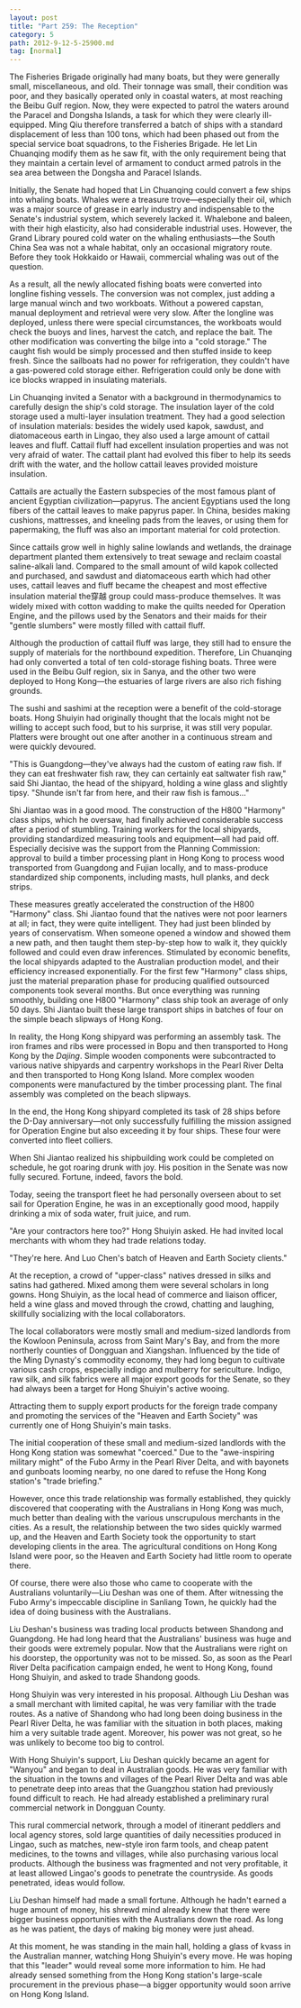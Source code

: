 ```yaml
---
layout: post
title: "Part 259: The Reception"
category: 5
path: 2012-9-12-5-25900.md
tag: [normal]
---
```


The Fisheries Brigade originally had many boats, but they were generally small, miscellaneous, and old. Their tonnage was small, their condition was poor, and they basically operated only in coastal waters, at most reaching the Beibu Gulf region. Now, they were expected to patrol the waters around the Paracel and Dongsha Islands, a task for which they were clearly ill-equipped. Ming Qiu therefore transferred a batch of ships with a standard displacement of less than 100 tons, which had been phased out from the special service boat squadrons, to the Fisheries Brigade. He let Lin Chuanqing modify them as he saw fit, with the only requirement being that they maintain a certain level of armament to conduct armed patrols in the sea area between the Dongsha and Paracel Islands.

Initially, the Senate had hoped that Lin Chuanqing could convert a few ships into whaling boats. Whales were a treasure trove—especially their oil, which was a major source of grease in early industry and indispensable to the Senate's industrial system, which severely lacked it. Whalebone and baleen, with their high elasticity, also had considerable industrial uses. However, the Grand Library poured cold water on the whaling enthusiasts—the South China Sea was not a whale habitat, only an occasional migratory route. Before they took Hokkaido or Hawaii, commercial whaling was out of the question.

As a result, all the newly allocated fishing boats were converted into longline fishing vessels. The conversion was not complex, just adding a large manual winch and two workboats. Without a powered capstan, manual deployment and retrieval were very slow. After the longline was deployed, unless there were special circumstances, the workboats would check the buoys and lines, harvest the catch, and replace the bait. The other modification was converting the bilge into a "cold storage." The caught fish would be simply processed and then stuffed inside to keep fresh. Since the sailboats had no power for refrigeration, they couldn't have a gas-powered cold storage either. Refrigeration could only be done with ice blocks wrapped in insulating materials.

Lin Chuanqing invited a Senator with a background in thermodynamics to carefully design the ship's cold storage. The insulation layer of the cold storage used a multi-layer insulation treatment. They had a good selection of insulation materials: besides the widely used kapok, sawdust, and diatomaceous earth in Lingao, they also used a large amount of cattail leaves and fluff. Cattail fluff had excellent insulation properties and was not very afraid of water. The cattail plant had evolved this fiber to help its seeds drift with the water, and the hollow cattail leaves provided moisture insulation.

Cattails are actually the Eastern subspecies of the most famous plant of ancient Egyptian civilization—papyrus. The ancient Egyptians used the long fibers of the cattail leaves to make papyrus paper. In China, besides making cushions, mattresses, and kneeling pads from the leaves, or using them for papermaking, the fluff was also an important material for cold protection.

Since cattails grow well in highly saline lowlands and wetlands, the drainage department planted them extensively to treat sewage and reclaim coastal saline-alkali land. Compared to the small amount of wild kapok collected and purchased, and sawdust and diatomaceous earth which had other uses, cattail leaves and fluff became the cheapest and most effective insulation material the穿越 group could mass-produce themselves. It was widely mixed with cotton wadding to make the quilts needed for Operation Engine, and the pillows used by the Senators and their maids for their "gentle slumbers" were mostly filled with cattail fluff.

Although the production of cattail fluff was large, they still had to ensure the supply of materials for the northbound expedition. Therefore, Lin Chuanqing had only converted a total of ten cold-storage fishing boats. Three were used in the Beibu Gulf region, six in Sanya, and the other two were deployed to Hong Kong—the estuaries of large rivers are also rich fishing grounds.

The sushi and sashimi at the reception were a benefit of the cold-storage boats. Hong Shuiyin had originally thought that the locals might not be willing to accept such food, but to his surprise, it was still very popular. Platters were brought out one after another in a continuous stream and were quickly devoured.

"This is Guangdong—they've always had the custom of eating raw fish. If they can eat freshwater fish raw, they can certainly eat saltwater fish raw," said Shi Jiantao, the head of the shipyard, holding a wine glass and slightly tipsy. "Shunde isn't far from here, and their raw fish is famous..."

Shi Jiantao was in a good mood. The construction of the H800 "Harmony" class ships, which he oversaw, had finally achieved considerable success after a period of stumbling. Training workers for the local shipyards, providing standardized measuring tools and equipment—all had paid off. Especially decisive was the support from the Planning Commission: approval to build a timber processing plant in Hong Kong to process wood transported from Guangdong and Fujian locally, and to mass-produce standardized ship components, including masts, hull planks, and deck strips.

These measures greatly accelerated the construction of the H800 "Harmony" class. Shi Jiantao found that the natives were not poor learners at all; in fact, they were quite intelligent. They had just been blinded by years of conservatism. When someone opened a window and showed them a new path, and then taught them step-by-step how to walk it, they quickly followed and could even draw inferences. Stimulated by economic benefits, the local shipyards adapted to the Australian production model, and their efficiency increased exponentially. For the first few "Harmony" class ships, just the material preparation phase for producing qualified outsourced components took several months. But once everything was running smoothly, building one H800 "Harmony" class ship took an average of only 50 days. Shi Jiantao built these large transport ships in batches of four on the simple beach slipways of Hong Kong.

In reality, the Hong Kong shipyard was performing an assembly task. The iron frames and ribs were processed in Bopu and then transported to Hong Kong by the *Dajing*. Simple wooden components were subcontracted to various native shipyards and carpentry workshops in the Pearl River Delta and then transported to Hong Kong Island. More complex wooden components were manufactured by the timber processing plant. The final assembly was completed on the beach slipways.

In the end, the Hong Kong shipyard completed its task of 28 ships before the D-Day anniversary—not only successfully fulfilling the mission assigned for Operation Engine but also exceeding it by four ships. These four were converted into fleet colliers.

When Shi Jiantao realized his shipbuilding work could be completed on schedule, he got roaring drunk with joy. His position in the Senate was now fully secured. Fortune, indeed, favors the bold.

Today, seeing the transport fleet he had personally overseen about to set sail for Operation Engine, he was in an exceptionally good mood, happily drinking a mix of soda water, fruit juice, and rum.

"Are your contractors here too?" Hong Shuiyin asked. He had invited local merchants with whom they had trade relations today.

"They're here. And Luo Chen's batch of Heaven and Earth Society clients."

At the reception, a crowd of "upper-class" natives dressed in silks and satins had gathered. Mixed among them were several scholars in long gowns. Hong Shuiyin, as the local head of commerce and liaison officer, held a wine glass and moved through the crowd, chatting and laughing, skillfully socializing with the local collaborators.

The local collaborators were mostly small and medium-sized landlords from the Kowloon Peninsula, across from Saint Mary's Bay, and from the more northerly counties of Dongguan and Xiangshan. Influenced by the tide of the Ming Dynasty's commodity economy, they had long begun to cultivate various cash crops, especially indigo and mulberry for sericulture. Indigo, raw silk, and silk fabrics were all major export goods for the Senate, so they had always been a target for Hong Shuiyin's active wooing.

Attracting them to supply export products for the foreign trade company and promoting the services of the "Heaven and Earth Society" was currently one of Hong Shuiyin's main tasks.

The initial cooperation of these small and medium-sized landlords with the Hong Kong station was somewhat "coerced." Due to the "awe-inspiring military might" of the Fubo Army in the Pearl River Delta, and with bayonets and gunboats looming nearby, no one dared to refuse the Hong Kong station's "trade briefing."

However, once this trade relationship was formally established, they quickly discovered that cooperating with the Australians in Hong Kong was much, much better than dealing with the various unscrupulous merchants in the cities. As a result, the relationship between the two sides quickly warmed up, and the Heaven and Earth Society took the opportunity to start developing clients in the area. The agricultural conditions on Hong Kong Island were poor, so the Heaven and Earth Society had little room to operate there.

Of course, there were also those who came to cooperate with the Australians voluntarily—Liu Deshan was one of them. After witnessing the Fubo Army's impeccable discipline in Sanliang Town, he quickly had the idea of doing business with the Australians.

Liu Deshan's business was trading local products between Shandong and Guangdong. He had long heard that the Australians' business was huge and their goods were extremely popular. Now that the Australians were right on his doorstep, the opportunity was not to be missed. So, as soon as the Pearl River Delta pacification campaign ended, he went to Hong Kong, found Hong Shuiyin, and asked to trade Shandong goods.

Hong Shuiyin was very interested in his proposal. Although Liu Deshan was a small merchant with limited capital, he was very familiar with the trade routes. As a native of Shandong who had long been doing business in the Pearl River Delta, he was familiar with the situation in both places, making him a very suitable trade agent. Moreover, his power was not great, so he was unlikely to become too big to control.

With Hong Shuiyin's support, Liu Deshan quickly became an agent for "Wanyou" and began to deal in Australian goods. He was very familiar with the situation in the towns and villages of the Pearl River Delta and was able to penetrate deep into areas that the Guangzhou station had previously found difficult to reach. He had already established a preliminary rural commercial network in Dongguan County.

This rural commercial network, through a model of itinerant peddlers and local agency stores, sold large quantities of daily necessities produced in Lingao, such as matches, new-style iron farm tools, and cheap patent medicines, to the towns and villages, while also purchasing various local products. Although the business was fragmented and not very profitable, it at least allowed Lingao's goods to penetrate the countryside. As goods penetrated, ideas would follow.

Liu Deshan himself had made a small fortune. Although he hadn't earned a huge amount of money, his shrewd mind already knew that there were bigger business opportunities with the Australians down the road. As long as he was patient, the days of making big money were just ahead.

At this moment, he was standing in the main hall, holding a glass of kvass in the Australian manner, watching Hong Shuiyin's every move. He was hoping that this "leader" would reveal some more information to him. He had already sensed something from the Hong Kong station's large-scale procurement in the previous phase—a bigger opportunity would soon arrive on Hong Kong Island.
